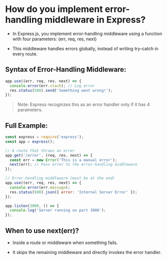 # How do you implement error-handling middleware in Express?

- In Express.js, you implement error-handling middleware using a function with four parameters:
(err, req, res, next)

- This middleware handles errors globally, instead of writing try-catch in every route.

## Syntax of Error-Handling Middleware:
```js
app.use((err, req, res, next) => {
  console.error(err.stack); // Log error
  res.status(500).send('Something went wrong!');
});
```
> Note: Express recognizes this as an error handler only if it has 4 parameters.

## Full Example:
```js
const express = require('express');
const app = express();

// A route that throws an error
app.get('/error', (req, res, next) => {
  const err = new Error('This is a manual error');
  next(err); // Pass error to the error-handling middleware
});

// Error-handling middleware (must be at the end)
app.use((err, req, res, next) => {
  console.error(err.message);
  res.status(500).json({ error: 'Internal Server Error' });
});

app.listen(3000, () => {
  console.log('Server running on port 3000');
});
```
## When to use next(err)?
- Inside a route or middleware when something fails.

- It skips the remaining middleware and directly invokes the error handler.

